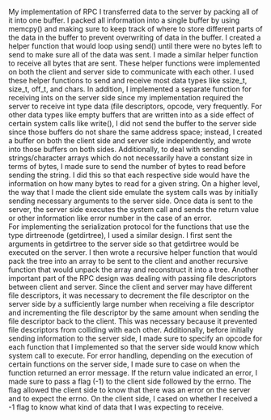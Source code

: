 My implementation of RPC I transferred data to the server by packing all of it into one buffer. I packed all information into a single buffer by using memcpy() and making sure to keep track of where to store different parts of the data in the buffer to prevent overwriting of data in the buffer. I created a helper function that would loop using send() until there were no bytes left to send to make sure all of the data was sent. I made a similar helper function to receive all bytes that are sent. These helper functions were implemented on both the client and server side to communicate with each other. I used these helper functions to send and receive most data types like ssize_t, size_t, off_t, and chars. In addition, I implemented a separate function for receiving ints on the server side since my implementation required the server to receive int type data (file descriptors, opcode, very frequently. 
 For other data types like empty buffers that are written into as a side effect of certain system calls like write(), I did not send the buffer to the server side since those buffers do not share the same address space; instead, I created a buffer on both the client side and server side independently, and wrote into those buffers on both sides. Additionally, to deal with sending strings/character arrays which do not necessarily have a constant size in terms of bytes, I made sure to send the number of bytes to read before sending the string. I did this so that each respective side would have the information on how many bytes to read for a given string.
On a higher level, the way that I made the client side emulate the system calls was by initially sending necessary arguments to the server side. Once data is sent to the server, the server side executes the system call and sends the return value or other information like error number in the case of an error. 	
For implementing the serialization protocol for the functions that use the type dirtreenode (getdirtree), I used a similar design. I first sent the arguments in getdirtree to the server side so that getdirtree would be executed on the server. I then wrote a recursive helper function that would pack the tree into an array to be sent to the client and another recursive function that would unpack the array and reconstruct it into a tree. 
Another important part of the RPC design was dealing with passing file descriptors between client and server. Since the client and server may have different file descriptors, it was necessary to decrement the file descriptor on the server side by a sufficiently large number when receiving a file descriptor and incrementing the file descriptor by the same amount when sending the file descriptor back to the client. This was necessary because it prevented file descriptors from colliding with each other. 
Additionally, before initially sending information to the server side, I made sure to specify an opcode for each function that I implemented so that the server side would know which system call to execute. For error handling, depending on the execution of certain functions on the server side, I made sure to case on when the function returned an error message. If the return value indicated an error, I made sure to pass a flag (-1) to the client side followed by the errno. The flag allowed the client side to know that there was an error on the server and to expect the errno. On the client side, I cased on whether I received a -1 flag to know what kind of data that I was expecting to receive. 

